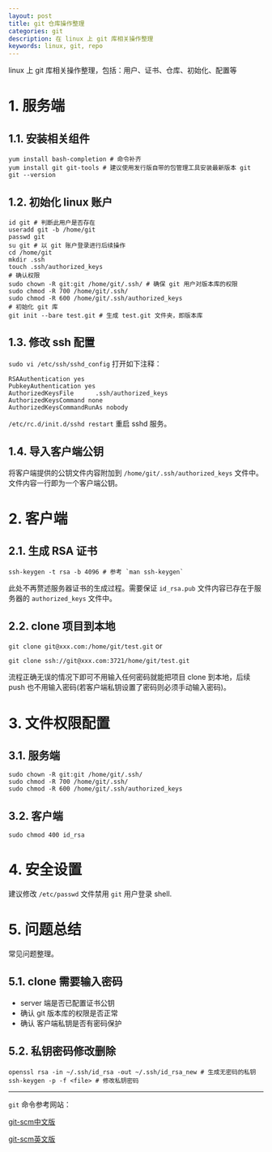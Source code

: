 ```yaml
---
layout: post
title: git 仓库操作整理
categories: git
description: 在 linux 上 git 库相关操作整理
keywords: linux, git, repo
---
```


linux 上 git 库相关操作整理，包括：用户、证书、仓库、初始化、配置等

# 1. 服务端

## 1.1. 安装相关组件

```shell
yum install bash-completion # 命令补齐
yum install git git-tools # 建议使用发行版自带的包管理工具安装最新版本 git
git --version
```

## 1.2. 初始化 linux 账户

```shell
id git # 判断此用户是否存在
useradd git -b /home/git
passwd git
su git # 以 git 账户登录进行后续操作
cd /home/git
mkdir .ssh
touch .ssh/authorized_keys
# 确认权限
sudo chown -R git:git /home/git/.ssh/ # 确保 git 用户对版本库的权限
sudo chmod -R 700 /home/git/.ssh/
sudo chmod -R 600 /home/git/.ssh/authorized_keys
# 初始化 git 库
git init --bare test.git # 生成 test.git 文件夹，即版本库
```

## 1.3. 修改 ssh 配置

`sudo vi /etc/ssh/sshd_config` 打开如下注释：

```shell
RSAAuthentication yes
PubkeyAuthentication yes
AuthorizedKeysFile      .ssh/authorized_keys
AuthorizedKeysCommand none
AuthorizedKeysCommandRunAs nobody
```

`/etc/rc.d/init.d/sshd restart` 重启 sshd 服务。

## 1.4. 导入客户端公钥

将客户端提供的公钥文件内容附加到 `/home/git/.ssh/authorized_keys` 文件中。文件内容一行即为一个客户端公钥。

# 2. 客户端

## 2.1. 生成 RSA 证书

```shell
ssh-keygen -t rsa -b 4096 # 参考 `man ssh-keygen`
```

此处不再赘述服务器证书的生成过程。需要保证 `id_rsa.pub` 文件内容已存在于服务器的 `authorized_keys` 文件中。

## 2.2. clone 项目到本地

`git clone git@xxx.com:/home/git/test.git` or

`git clone ssh://git@xxx.com:3721/home/git/test.git`

流程正确无误的情况下即可不用输入任何密码就能把项目 clone 到本地，后续 push 也不用输入密码(若客户端私钥设置了密码则必须手动输入密码)。

# 3. 文件权限配置

## 3.1. 服务端

```shell
sudo chown -R git:git /home/git/.ssh/
sudo chmod -R 700 /home/git/.ssh/
sudo chmod -R 600 /home/git/.ssh/authorized_keys
```

## 3.2. 客户端

```shell
sudo chmod 400 id_rsa
```

# 4. 安全设置

建议修改 `/etc/passwd` 文件禁用 `git` 用户登录 shell.

# 5. 问题总结

常见问题整理。

## 5.1. clone 需要输入密码

- server 端是否已配置证书公钥
- 确认 git 版本库的权限是否正常
- 确认 客户端私钥是否有密码保护

## 5.2. 私钥密码修改删除

```shell
openssl rsa -in ~/.ssh/id_rsa -out ~/.ssh/id_rsa_new # 生成无密码的私钥
ssh-keygen -p -f <file> # 修改私钥密码
```

------

`git` 命令参考网站：

[git-scm中文版](https://git-scm.com/book/zh/v2 "https://git-scm.com/book/zh/v2")

[git-scm英文版](https://git-scm.com/book/en/v2 "https://git-scm.com/book/en/v2")
